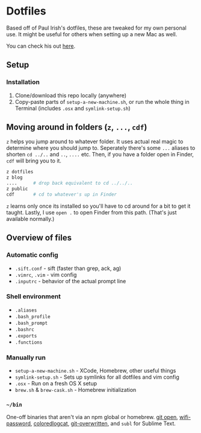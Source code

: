 # Dotfiles

Based off of Paul Irish's dotfiles, these are tweaked for my own personal use. It might be useful for others when setting up a new Mac as well.

You can check his out [here](https://github.com/paulirish/dotfiles).

## Setup

### Installation

1. Clone/download this repo locally (anywhere)
1. Copy-paste parts of `setup-a-new-machine.sh`, or run the whole thing in Terminal (includes `.osx` and `symlink-setup.sh`)

## Moving around in folders (`z`, `...`, `cdf`)

`z` helps you jump around to whatever folder. It uses actual real magic to determine where you should jump to. Seperately there's some `...` aliases to shorten `cd ../..` and `..`, `....` etc. Then, if you have a folder open in Finder, `cdf` will bring you to it.
```sh
z dotfiles
z blog
....      # drop back equivalent to cd ../../..
z public
cdf       # cd to whatever's up in Finder
```
`z` learns only once its installed so you'll have to cd around for a bit to get it taught.
Lastly, I use `open .` to open Finder from this path. (That's just available normally.)

## Overview of files

###  Automatic config

* `.sift.conf` - sift (faster than grep, ack, ag)
* `.vimrc`, `.vim` - vim config
* `.inputrc` - behavior of the actual prompt line

### Shell environment

* `.aliases`
* `.bash_profile`
* `.bash_prompt`
* `.bashrc`
* `.exports`
* `.functions`

### Manually run

* `setup-a-new-machine.sh` - XCode, Homebrew, other useful things
* `symlink-setup.sh`  - Sets up symlinks for all dotfiles and vim config
* `.osx` - Run on a fresh OS X setup
* `brew.sh` & `brew-cask.sh` - Homebrew initialization

### `~/bin`

One-off binaries that aren't via an npm global or homebrew. [git open](https://github.com/paulirish/git-open), [wifi-password](https://github.com/rauchg/wifi-password), [coloredlogcat](https://developer.sinnerschrader-mobile.com/colored-logcat-reloaded/507/), [git-overwritten](https://github.com/mislav/dotfiles/blob/master/bin/git-overwritten), and `subl` for Sublime Text.



